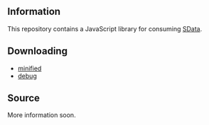 Information
-----------
This repository contains a JavaScript library for consuming [SData](http://sdata.sage.com).

Downloading
-----------
* [minified](http://github.com/SageScottsdalePlatform/SDataJavaScriptClientLib/blob/master/deploy/sdata-client.js)
* [debug](http://github.com/SageScottsdalePlatform/SDataJavaScriptClientLib/blob/master/deploy/sdata-client-debug.js)

Source
------
More information soon.